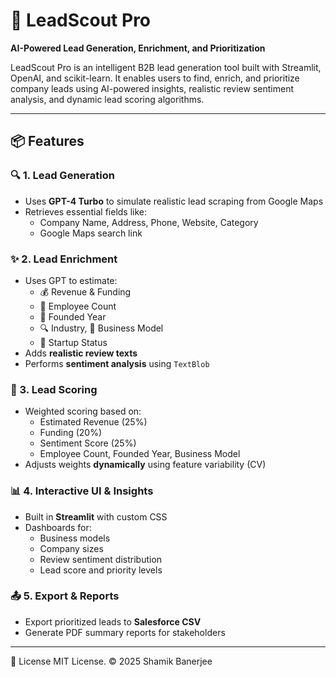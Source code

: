 # 🚀 LeadScout Pro

**AI-Powered Lead Generation, Enrichment, and Prioritization**

LeadScout Pro is an intelligent B2B lead generation tool built with Streamlit, OpenAI, and scikit-learn. It enables users to find, enrich, and prioritize company leads using AI-powered insights, realistic review sentiment analysis, and dynamic lead scoring algorithms.

---

## 📦 Features

### 🔍 1. Lead Generation
- Uses **GPT-4 Turbo** to simulate realistic lead scraping from Google Maps
- Retrieves essential fields like:
  - Company Name, Address, Phone, Website, Category
  - Google Maps search link

### ✨ 2. Lead Enrichment
- Uses GPT to estimate:
  - 💰 Revenue & Funding
  - 👥 Employee Count
  - 📅 Founded Year
  - 🔍 Industry, 🤝 Business Model
  - 🚀 Startup Status
- Adds **realistic review texts**
- Performs **sentiment analysis** using `TextBlob`

### 🧠 3. Lead Scoring
- Weighted scoring based on:
  - Estimated Revenue (25%)
  - Funding (20%)
  - Sentiment Score (25%)
  - Employee Count, Founded Year, Business Model
- Adjusts weights **dynamically** using feature variability (CV)

### 📊 4. Interactive UI & Insights
- Built in **Streamlit** with custom CSS
- Dashboards for:
  - Business models
  - Company sizes
  - Review sentiment distribution
  - Lead score and priority levels

### 📤 5. Export & Reports
- Export prioritized leads to **Salesforce CSV**
- Generate PDF summary reports for stakeholders

---



📜 License
MIT License. © 2025 Shamik Banerjee
